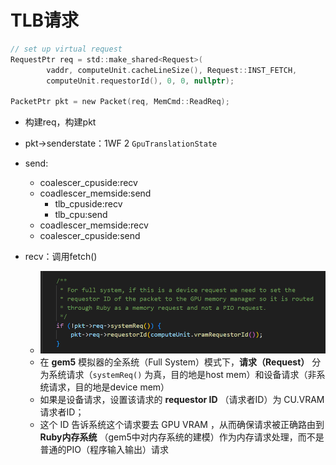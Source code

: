 
# TLB请求

```c
// set up virtual request  
RequestPtr req = std::make_shared<Request>(
        vaddr, computeUnit.cacheLineSize(), Request::INST_FETCH,
        computeUnit.requestorId(), 0, 0, nullptr);

PacketPtr pkt = new Packet(req, MemCmd::ReadReq);
```

* 构建req，构建pkt
* pkt->senderstate：1WF 2 `GpuTranslationState`
* send:

  * coalescer_cpuside:recv
  * coadlescer_memside:send
    * tlb_cpuside:recv
    * tlb_cpu:send
  * coadlescer_memside:recv
  * coalescer_cpuside:send
* recv：调用fetch()

  * ![1747363026068](../image/构建/1747363026068.png)
  * 在 **gem5** 模拟器的全系统（Full System）模式下，**请求（Request）** 分为系统请求（`systemReq()` 为真，目的地是host mem）和设备请求（非系统请求，目的地是device mem）
  * 如果是设备请求，设置该请求的  **requestor ID** （请求者ID）为 CU.VRAM 请求者ID；
  * 这个 ID 告诉系统这个请求要去 GPU VRAM ，从而确保请求被正确路由到  **Ruby内存系统** （gem5中对内存系统的建模）作为内存请求处理，而不是普通的PIO（程序输入输出）请求
